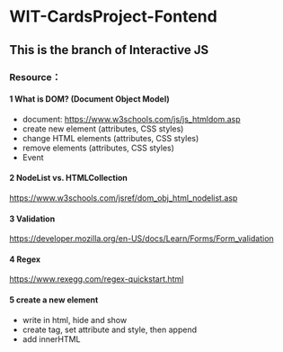 # WIT-CardsProject-Fontend
## This is the branch of Interactive JS
### Resource：
#### 1 What is DOM? (Document Object Model)
- document: https://www.w3schools.com/js/js_htmldom.asp
- create new element (attributes, CSS styles)
- change HTML elements (attributes, CSS styles)
- remove elements (attributes, CSS styles)
- Event
#### 2 NodeList vs. HTMLCollection
https://www.w3schools.com/jsref/dom_obj_html_nodelist.asp
#### 3 Validation
https://developer.mozilla.org/en-US/docs/Learn/Forms/Form_validation
#### 4 Regex
https://www.rexegg.com/regex-quickstart.html
#### 5 create a new element
- write in html, hide and show
- create tag, set attribute and style, then append
- add innerHTML

